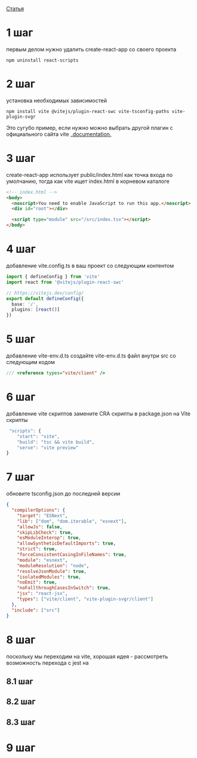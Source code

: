 [Статья](https://dev.to/henriquejensen/migrating-from-create-react-app-to-vite-a-quick-and-easy-guide-5e72)
# 1 шаг
первым делом нужно удалить  create-react-app со своего проекта
~~~ terminal
npm uninstall react-scripts
~~~
# 2 шаг
установка необходимых зависимостей 
~~~ terminal
npm install vite @vitejs/plugin-react-swc vite-tsconfig-paths vite-plugin-svgr
~~~
Это сугубо пример, если нужно можно выбрать другой плагин с официального сайта vite _[documentation.](https://main.vitejs.dev/plugins/)
# 3 шаг
create-react-app использует public/index.html как точка входа по умолчанию, тогда как vite ищет index.html в корневом каталоге
~~~ html
<!-- index.html -->
<body>
  <noscript>You need to enable JavaScript to run this app.</noscript>
  <div id="root"></div>

  <script type="module" src="/src/index.tsx"></script>
</body>
~~~
# 4 шаг
добавление vite.config.ts в ваш проект со следующим контентом
~~~ ts
import { defineConfig } from 'vite'
import react from '@vitejs/plugin-react-swc'

// https://vitejs.dev/config/
export default defineConfig({
  base: '/',
  plugins: [react()]
})
~~~
# 5 шаг
добавление vite-env.d.ts
создайте vite-env.d.ts файл внутри src со следующим кодом
~~~ ts
/// <reference types="vite/client" />
~~~
# 6 шаг
добавление vite скриптов
замените CRA скрипты в  package.json на Vite скрипты
~~~ ts
 "scripts": {
    "start": "vite",
    "build": "tsc && vite build",
    "serve": "vite preview"
}
~~~
# 7 шаг
обновите tsconfig.json до последней версии
~~~ json
{ 
  "compilerOptions": {
    "target": "ESNext",
    "lib": ["dom", "dom.iterable", "esnext"],
    "allowJs": false,
    "skipLibCheck": true,
    "esModuleInterop": true,
    "allowSyntheticDefaultImports": true,
    "strict": true,
    "forceConsistentCasingInFileNames": true,
    "module": "esnext",
    "moduleResolution": "node",
    "resolveJsonModule": true,
    "isolatedModules": true,
    "noEmit": true,
    "noFallthroughCasesInSwitch": true,
    "jsx": "react-jsx",
    "types": ["vite/client", "vite-plugin-svgr/client"]
  },
  "include": ["src"]
}
~~~
# 8 шаг
поскольку мы переходим на vite, хорошая идея - рассмотреть возможность перехода с jest на 
## 8.1 шаг 
## 8.2 шаг
## 8.3 шаг
# 9 шаг

